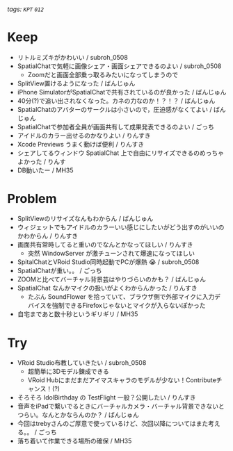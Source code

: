 ###### tags: `KPT` `012`

# Keep

- リトルミズキがかわいい / subroh_0508
- SpatialChatで気軽に画像シェア・画面シェアできるのよい / subroh_0508
  - Zoomだと画面全部乗っ取るみたいになってしまうので
- SplitView置けるようになった / ばんじゅん
- iPhone SimulatorがSpatialChatで共有されているのが良かった / ばんじゅん
- 40分(?)で追い出されなくなった。カネの力なのか！？！？ / ばんじゅん
- SpatialChatのアバターのサークルは小さいので，圧迫感がなくてよい / ばんじゅん
- SpatialChatで参加者全員が画面共有して成果発表できるのよい / ごっち
- アイドルのカラー出せるのかなりよい / りんすき
- Xcode Previews うまく動けば便利 / りんすき
- シェアしてるウィンドウ SpatialChat 上で自由にリサイズできるのめっちゃよかった / りんす
- DB動いたー / MH35

# Problem

- SplitViewのリサイズなんもわからん / ばんじゅん
- ウィジェットでもアイドルのカラーいい感じにしたいがどう出すのがいいのかわからん / りんすき
- 画面共有常時してると重いのでなんとかなってほしい / りんすき
    - 突然 WindowServer が激チューンされて爆速になってほしい
- SpitalChatとVRoid Studio同時起動でPCが爆熱 :sob: / subroh_0508
- SpatialChatが重い。。 / ごっち
- ZOOMと比べてバーチャル背景芸はやりづらいのかも？ / ばんじゅん
- SpatialChat なんかマイクの扱いがよくわからんかった / りんすき
    - たぶん SoundFlower を拾っていて、ブラウザ側で外部マイクに入力デバイスを強制できるFirefoxじゃないとマイクが入らないぽかった
- 自宅まであと数十秒というギリギリ / MH35

# Try

- VRoid Studio布教していきたい / subroh_0508
  - 超簡単に3Dモデル錬成できる
  - VRoid Hubにまだまだアイマスキャラのモデルが少ない！Contributeチャンス！(?)
- そろそろ IdolBirthday の TestFlight 一般？公開したい / りんすき
- 音声をiPadで繋いでるときにバーチャルカメラ・バーチャル背景できないとつらい。なんとかならんのか？ / ばんじゅん
- 今回はtrebyさんのご厚意で使っているけど、次回以降についてはまた考える。。 / ごっち
- 落ち着いて作業できる場所の確保 / MH35
